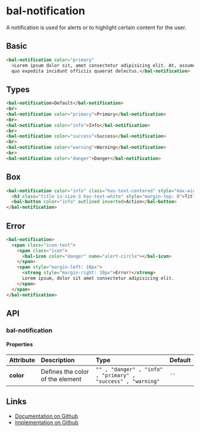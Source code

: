 # bal-notification

<!-- START: human documentation top -->

A notification is used for alerts or to highlight certain content for the user.

<!-- END: human documentation top -->

## Basic

<ClientOnly>  <docs-demo-bal-notification-66></docs-demo-bal-notification-66></ClientOnly>

```html
<bal-notification color="primary"
  >Lorem ipsum dolor sit, amet consectetur adipisicing elit. At, assumenda in ducimus modi animi enim velit molestiae rerum natus, ad culpa explicabo blanditiis architecto
  quo expedita incidunt officiis quaerat delectus.</bal-notification>
```

## Types

<ClientOnly>  <docs-demo-bal-notification-67></docs-demo-bal-notification-67></ClientOnly>

```html
<bal-notification>Default</bal-notification>
<br>
<bal-notification color="primary">Primary</bal-notification>
<br>
<bal-notification color="info">Info</bal-notification>
<br>
<bal-notification color="success">Success</bal-notification>
<br>
<bal-notification color="warning">Warning</bal-notification>
<br>
<bal-notification color="danger">Danger</bal-notification>
```

## Box

<ClientOnly>  <docs-demo-bal-notification-68></docs-demo-bal-notification-68></ClientOnly>

```html
<bal-notification color="info" class="has-text-centered" style="max-width: 400px">
  <h3 class="title is-size-3 has-text-white" style="margin-top: 0">Title</h3>
  <bal-button color="info" outlined inverted>Action</bal-button>
</bal-notification>
```

## Error

<ClientOnly>  <docs-demo-bal-notification-69></docs-demo-bal-notification-69></ClientOnly>

```html
<bal-notification>
  <span class="icon-text">
    <span class="icon">
      <bal-icon color="danger" name="alert-circle"></bal-icon>
    </span>
    <span style="margin-left: 10px">
      <strong style="margin-right: 10px">Error!</strong>
      Lorem ipsum, dolor sit amet consectetur adipisicing elit.
    </span>
  </span>
</bal-notification>
```


## API

### bal-notification

#### Properties

| Attribute | Description                      | Type                                                         | Default |
| :-------- | :------------------------------- | :----------------------------------------------------------- | :------ |
| **color** | Defines the color of the element | `"" , "danger" , "info" , "primary" , "success" , "warning"` | `''`    |



<!-- START: human documentation bottom -->

<!-- END: human documentation bottom -->


## Links

* [Documentation on Github](https://github.com/baloise/ui-library/blob/master/docs/src/components/components/bal-notification.md)
* [Implementation on Github](https://github.com/baloise/ui-library/blob/master/packages/components/src/components/bal-notification)
